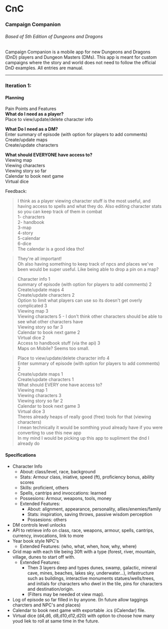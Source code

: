 # CnC
### Campaign Companion
###### _Based of 5th Edition of Dungeons and Dragons_

Campaign Companion is a mobile app for new Dungeons and Dragons (DnD) players and Dungeon Masters (DMs).
This app is meant for custom campaigns where the story and world does not need to follow the official DnD examples.
All entries are manual.

---

### Iteration 1:
#### Planning  
Pain Points and Features  
  **What do I need as a player?**      
    Place to view/update/delete character info

  **What Do I need as a DM?**  
    Enter summary of episode (with option for players to add comments)  
    Create/update maps  
    Create/update characters  
 
  **What should EVERYONE have access to?**  
    Viewing map  
    Viewing characters  
    Viewing story so far  
    Calendar to book next game  
    Virtual dice  
   
Feedback:
>I think as a player viewing character stuff is the most useful, and having access to spells and what they do. Also editing character stats so you can keep track of them in combat  
1- characters  
2- handbook  
3-map  
4-story   
5-calendar  
6-dice  
The calendar is a good idea tho!  

>They're all important!  
Oh also having something to keep track of npcs and places we've been would be super useful. Like being able to drop a pin on a map?

>Character info 1   
summary of episode (with option for players to add comments) 2  
Create/update maps 4  
Create/update characters 2  
Option to limit what players can use so its doesn't get overly complicated 3  
Viewing map 3  
Viewing characters 5 - I don't think other characters should be able to see what other characters have  
Viewing story so far 3  
Calendar to book next game 2  
Virtual dice 2  
Access to handbook stuff (via the api) 3  
Maps on Mobile? Seems too small.  

>Place to view/update/delete character info 4  
Enter summary of episode (with option for players to add comments) 2  
Create/update maps 1  
Create/update characters 1  
What should EVERY one have access to?  
Viewing map 1  
Viewing characters 3  
Viewing story so far 2  
Calendar to book next game 3  
Virtual dice 3  
Theres already heaps of really good (free) tools for that (viewing characters)  
I mean technically it would be somthing youd already have if you were converting to use this new app  
In my mind I would be picking up this app to supliment the dnd I already do

#### Specifications 
- Character Info
   - About: class/level, race, background
   - Stats: Armour class, iniative, speed (ft), proficiency bonus, ability scores
   - Skills: proficient, others
   - Spells, cantrips and invoccations: learned
   - Possesions: Armour, weapons, tools, money   
   - Extended Features:
      - About: alignment, appearance, personality, allies/enemies/family
      - Stats: inspiration, saving throws, passive wisdom perception
      - Possesions: others        
- DM controls level unlocks
- API to retrieve info on class, race, weapons, armour, spells, cantrips, currency, invocations, link to more
- Year book style NPC's 
   - Extended Features: (who, what, when, how, why, where)  
- Grid map with each tile being 30ft with a type (forest, river, mountain, village, dunes to start off with. 
   - Extended Features:
      - Then 3 layers deep and types dunes, swamp, galactic, mineral cave, mines, beaches, lakes sky, underwater...), infastructure such as buildings, interactive monuments statues/wells/trees, and initials for characters who dwel in the tile, pins for characters and destination/origin. 
      - (Filters may be needed ot view map).  
- Log of episode so far filled in by anyone. (In future allow taggings charcters and NPC's and places)
- Calendar to book next game with exportable .ics (iCalendar) file.
- Virtual dice (d4,d6, d8,d10,d12,d20) with option to choose how many youd liek to roll at same time in the future.
